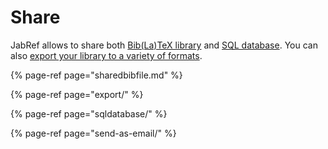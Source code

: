 # Share

JabRef allows to share both [Bib\(La\)TeX library](sharedbibfile.md) and [SQL database](sqldatabase/). You can also [export your library to a variety of formats](export/).

{% page-ref page="sharedbibfile.md" %}

{% page-ref page="export/" %}

{% page-ref page="sqldatabase/" %}

{% page-ref page="send-as-email/" %}

